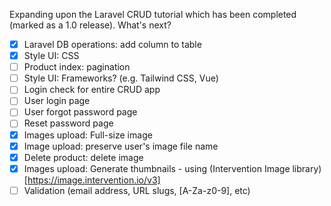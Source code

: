 Expanding upon the Laravel CRUD tutorial which has been completed (marked as a 1.0 release). What's next?

- [x] Laravel DB operations: add column to table
- [x] Style UI: CSS
- [ ] Product index: pagination
- [ ] Style UI: Frameworks? (e.g. Tailwind CSS, Vue)
- [ ] Login check for entire CRUD app
- [ ] User login page
- [ ] User forgot password page
- [ ] Reset password page
- [x] Images upload: Full-size image
- [x] Image upload: preserve user's image file name
- [x] Delete product: delete image
- [x] Images upload: Generate thumbnails - using (Intervention Image library)[https://image.intervention.io/v3]
- [ ] Validation (email address, URL slugs, [A-Za-z0-9], etc)
